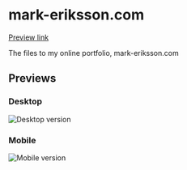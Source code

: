 # mark-eriksson.com
[Preview link](http://mark-eriksson.com)

The files to my online portfolio, mark-eriksson.com

## Previews

### Desktop
![Desktop version](https://markshall.github.io/screenshots/mark-eriksson.com/desktop_2.png)

### Mobile
![Mobile version](https://markshall.github.io/screenshots/mark-eriksson.com/mobile_2.png)
